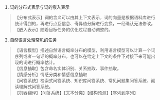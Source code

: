 1. 词的分布式表示与词的嵌入表示
>【分布式表示】词的含义可以由其上下文表示，词的向量是根据语料库进行统计得到的，再进行点互信息、奇异值分解进行变换，一经确认无法修改。\
>【嵌入表示】随着目标任务的优化过程自动调整的。
2. 自然语言处理常见的任务
> 【语言模型】描述自然语言概率分布的模型，利用语言模型可以计算一个词序列或者一句话的概率分布，也可以在给定上下文的条件下对接下来可能出现的词进行概率估计。\
> 【信息抽取】包含命名实体识别、关系抽取、事件抽取。\
> 【情感分析】情感分类和情感信息抽取\
> 【问答系统】检索式问答系统、知识库问答系统、常见问题集问答系统、阅读理解式问答系统。\
> 【机器翻译】【问答系统】【文本分类】【结构预测】【序列到序列】
